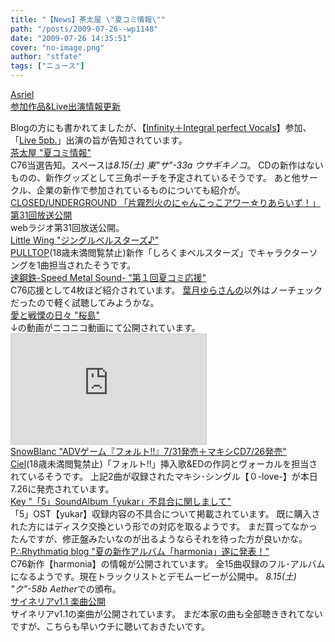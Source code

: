 ```yaml
---
title: "【News】茶太屋 \"夏コミ情報\""
path: "/posts/2009-07-26--wp1148"
date: "2009-07-26 14:35:51"
cover: "no-image.png"
author: "stfate"
tags: ["ニュース"]
---
```


<style type="text/css">
<!--
p {white-space: pre-wrap};
-->
</style>

<a class="topics" href="http://www.asriel.jp/m/" target="_blank">Asriel 参加作品&Live出演情報更新</a>
<div class="news">Blogの方にも書かれてましたが、【<a href="http://5pb.jp/records/release/detail/detail.php?records_product_code=VGCD-0168" target="_blank">Infinity＋Integral perfect Vocals</a>】参加、「<a href="http://5pb.jp/live5pb/" target="_blank">Live 5pb.</a>」出演の旨が告知されています。</div>
<a class="topics" href="http://chata.moo.jp/" target="_blank">茶太屋 "夏コミ情報"</a>
<div class="news">C76当選告知。スペースは<em>8.15(土) 東"サ"-33a ウサギキノコ</em>。
CDの新作はないものの、新作グッズとして三角ポーチを予定されているそうです。
あと他サークル、企業の新作で参加されているものについても紹介が。</div>
<a class="topics" href="http://www.nyanhour.com/" target="_blank">CLOSED/UNDERGROUND 「片霧烈火のにゃんこっこアワー☆りあらいず！」第31回放送公開</a>
<div class="news">webラジオ第31回放送公開。</div>
<a class="topics" href="http://www.littlewing.ne.jp/mt/archives/2009/07/post_47.html" target="_blank">Little Wing "ジングルベルスターズ♪"</a>
<div class="news"><a href="http://www.pulltop.com/" target="_blank">PULLTOP</a>(18歳未満閲覧禁止)新作「しろくまベルスターズ」でキャラクターソングを1曲担当されたそうです。</div>
<a class="topics" href="http://www.sm-sound.com/" target="_blank">速鋼鉄-Speed Metal Sound- "第１回夏コミ応援"</a>
<div class="news">C76応援として4枚ほど紹介されています。
<a href="http://hatukiyura.sakura.ne.jp/th_lime/index.html" target="_blank">葉月ゆらさんの</a>以外はノーチェックだったので軽く試聴してみようかな。</div>
<a class="topics" href="http://cobhc.blog40.fc2.com/" target="_blank">愛と戦慄の日々 "桜島"</a>
<div class="news">↓の動画がニコニコ動画にて公開されています。
<iframe width="312" height="176" src="http://ext.nicovideo.jp/thumb/sm7735022" scrolling="no" style="border:solid 1px #CCC;" frameborder="0"><a href="http://www.nicovideo.jp/watch/sm7735022">【ニコニコ動画】【どっかん！】マシンガンズの桜島弾いてみた【どっかん！】</a></iframe></div>
<a class="topics" href="http://blog.snowblanc.net/" target="_blank">SnowBlanc "ADVゲーム『フォルト!!』7/31発売＋マキシCD7/26発売"</a>
<div class="news"><a href="http://www.ciel-soft.com/" target="_blank">Ciel</a>(18歳未満閲覧禁止)「フォルト!!」挿入歌&EDの作詞とヴォーカルを担当されているそうです。
上記2曲が収録されたマキシ･シングル【０-love-】が本日7.26に発売されています。</div>
<a class="topics" href="http://key.visualarts.gr.jp/diary/2009/07/5soundalbumyukar.html" target="_blank">Key "「5」SoundAlbum「yukar」不具合に関しまして"</a>
<div class="news">「5」OST【yukar】収録内容の不具合について掲載されています。
既に購入された方にはディスク交換という形での対応を取るようです。
まだ買ってなかったんですが、修正盤みたいなのが出るようならそれを待った方が良いかな。</div>
<a class="topics" href="http://prq.blog44.fc2.com/" target="_blank">P∴Rhythmatiq blog "夏の新作アルバム「harmonia」遂に発表！"</a>
<div class="news">C76新作【harmonia】の情報が公開されています。
全15曲収録のフル･アルバムになるようです。現在トラックリストとデモムービーが公開中。
<em>8.15(土) "ク"-58b Aether</em>での頒布。</div>
<a class="topics" href="http://cineraria-tfs.net/" target="_blank">サイネリアv1.1 楽曲公開</a>
<div class="news">サイネリアv1.1の楽曲が公開されています。
まだ本家の曲も全部聴ききれてないですが、こちらも早いウチに聴いておきたいです。</div>
